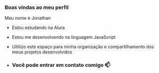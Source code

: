 ### Boas vindas ao meu perfil

Meu nome é Jonathan

- Estou estudando na Alura
- Estou me desenvolvendo na linguagem JavaScript
- Ultilizo este espaço para minha organização e compartilhamento dos meus projetos desenvolvidos

- ### Você pode entrar em contato comigo 📫
